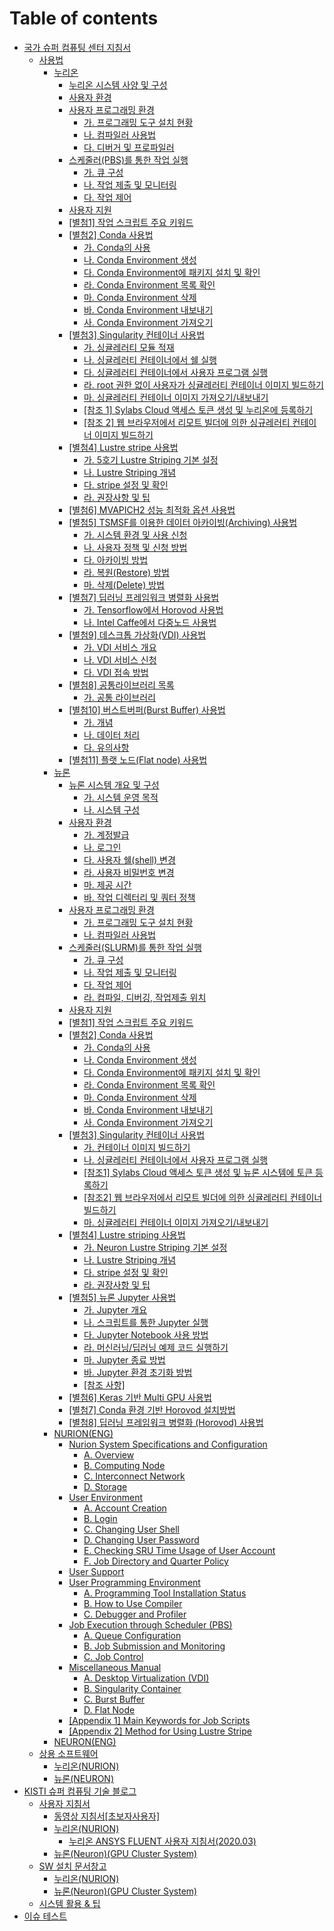 # Table of contents

* [국가 슈퍼 컴퓨팅 센터 지침서](README.md)
  * [사용법](guidebook/manual/README.md)
    * [누리온](guidebook/manual/nurion/README.md)
      * [누리온 시스템 사양 및 구성](guidebook/manual/nurion/system-specifications-and-configurations.md)
      * [사용자 환경](guidebook/manual/nurion/user-experience.md)
      * [사용자 프로그래밍 환경](guidebook/manual/nurion/user-programming-environment/README.md)
        * [가. 프로그래밍 도구 설치 현황](guidebook/manual/nurion/user-programming-environment/untitled.md)
        * [나. 컴파일러 사용법](guidebook/manual/nurion/user-programming-environment/.-1.md)
        * [다. 디버거 및 프로파일러](guidebook/manual/nurion/user-programming-environment/.-2.md)
      * [스케줄러(PBS)를 통한 작업 실행](guidebook/manual/nurion/running-jobs-through-scheduler/README.md)
        * [가. 큐 구성](guidebook/manual/nurion/running-jobs-through-scheduler/untitled.md)
        * [나. 작업 제출 및 모니터링](guidebook/manual/nurion/running-jobs-through-scheduler/.-1.md)
        * [다. 작업 제어](guidebook/manual/nurion/running-jobs-through-scheduler/.-2.md)
      * [사용자 지원](guidebook/manual/nurion/user-support.md)
      * [\[별첨1\] 작업 스크립트 주요 키워드](guidebook/manual/nurion/attachment-1.md)
      * [\[별첨2\] Conda 사용법](guidebook/manual/nurion/attachment-2/README.md)
        * [가. Conda의 사용](guidebook/manual/nurion/attachment-2/.-conda.md)
        * [나. Conda Environment 생성](guidebook/manual/nurion/attachment-2/.-conda-environment.md)
        * [다. Conda Environment에 패키지 설치 및 확인](guidebook/manual/nurion/attachment-2/.-conda-environment-1.md)
        * [라. Conda Environment 목록 확인](guidebook/manual/nurion/attachment-2/.-conda-environment-2.md)
        * [마. Conda Environment 삭제](guidebook/manual/nurion/attachment-2/.-conda-environment-3.md)
        * [바. Conda Environment 내보내기](guidebook/manual/nurion/attachment-2/.-conda-environment-4.md)
        * [사. Conda Environment 가져오기](guidebook/manual/nurion/attachment-2/.-conda-environment-5.md)
      * [\[별첨3\] Singularity 컨테이너 사용법](guidebook/manual/nurion/attachment-3/README.md)
        * [가. 싱귤레러티 모듈 적재](guidebook/manual/nurion/attachment-3/untitled.md)
        * [나. 싱귤레러티 컨테이너에서 쉘 실행](guidebook/manual/nurion/attachment-3/.-1.md)
        * [다. 싱귤레러티 컨테이너에서 사용자 프로그램 실행](guidebook/manual/nurion/attachment-3/.-2.md)
        * [라. root 권한 없이 사용자가 싱귤레러티 컨테이너 이미지 빌드하기](guidebook/manual/nurion/attachment-3/.-root.md)
        * [마. 싱귤레러티 컨테이너 이미지 가져오기/내보내기](guidebook/manual/nurion/attachment-3/.-3.md)
        * [\[참조 1\] Sylabs Cloud 액세스 토큰 생성 및 누리온에 등록하기](guidebook/manual/nurion/attachment-3/1-sylabs-cloud.md)
        * [\[참조 2\] 웹 브라우저에서 리모트 빌더에 의한 싱규레러티 컨테이너 이미지 빌드하기](guidebook/manual/nurion/attachment-3/2.md)
      * [\[별첨4\] Lustre stripe 사용법](guidebook/manual/nurion/attachment-4/README.md)
        * [가. 5호기 Lustre Striping 기본 설정](guidebook/manual/nurion/attachment-4/.-5-lustre-striping.md)
        * [나. Lustre Striping 개념](guidebook/manual/nurion/attachment-4/.-lustre-striping.md)
        * [다. stripe 설정 및 확인](guidebook/manual/nurion/attachment-4/.-stripe.md)
        * [라. 권장사항 및 팁](guidebook/manual/nurion/attachment-4/untitled.md)
      * [\[별첨6\] MVAPICH2 성능 최적화 옵션 사용법](guidebook/manual/nurion/attachment-6.md)
      * [\[별첨5\] TSMSF를 이용한 데이터 아카이빙(Archiving) 사용법](guidebook/manual/nurion/attachment-5/README.md)
        * [가. 시스템 환경 및 사용 신청](guidebook/manual/nurion/attachment-5/untitled.md)
        * [나. 사용자 정책 및 신청 방법](guidebook/manual/nurion/attachment-5/.-1.md)
        * [다. 아카이빙 방법](guidebook/manual/nurion/attachment-5/.-2.md)
        * [라. 복원(Restore) 방법](guidebook/manual/nurion/attachment-5/.-restore.md)
        * [마. 삭제(Delete) 방법](guidebook/manual/nurion/attachment-5/.-delete.md)
      * [\[별첨7\] 딥러닝 프레임워크 병렬화 사용법](guidebook/manual/nurion/attachment-7/README.md)
        * [가. Tensorflow에서 Horovod 사용법](guidebook/manual/nurion/attachment-7/.-tensorflow-horovod.md)
        * [나. Intel Caffe에서 다중노드 사용법](guidebook/manual/nurion/attachment-7/.-intel-caffe.md)
      * [\[별첨9\] 데스크톱 가상화(VDI) 사용법](guidebook/manual/nurion/attachment-9/README.md)
        * [가. VDI 서비스 개요](guidebook/manual/nurion/attachment-9/.-vdi.md)
        * [나. VDI 서비스 신청](guidebook/manual/nurion/attachment-9/.-vdi-1.md)
        * [다. VDI 접속 방법](guidebook/manual/nurion/attachment-9/.-vdi-2.md)
      * [\[별첨8\] 공통라이브러리 목록](guidebook/manual/nurion/attachment-8/README.md)
        * [가. 공통 라이브러리](guidebook/manual/nurion/attachment-8/untitled.md)
      * [\[별첨10\] 버스트버퍼(Burst Buffer) 사용법](guidebook/manual/nurion/attachment-10/README.md)
        * [가. 개념](guidebook/manual/nurion/attachment-10/untitled.md)
        * [나. 데이터 처리](guidebook/manual/nurion/attachment-10/.-1.md)
        * [다. 유의사항](guidebook/manual/nurion/attachment-10/.-2.md)
      * [\[별첨11\] 플랫 노드(Flat node) 사용법](guidebook/manual/nurion/attachment-11.md)
    * [뉴론](guidebook/manual/neuron/README.md)
      * [뉴론 시스템 개요 및 구성](guidebook/manual/neuron/system-overview-and-configuration/README.md)
        * [가. 시스템 운영 목적](guidebook/manual/neuron/system-overview-and-configuration/untitled.md)
        * [나. 시스템 구성](guidebook/manual/neuron/system-overview-and-configuration/.-1.md)
      * [사용자 환경](guidebook/manual/neuron/user-experience/README.md)
        * [가. 계정발급](guidebook/manual/neuron/user-experience/untitled.md)
        * [나. 로그인](guidebook/manual/neuron/user-experience/.-1.md)
        * [다. 사용자 쉘(shell) 변경](guidebook/manual/neuron/user-experience/.-shell.md)
        * [라. 사용자 비밀번호 변경](guidebook/manual/neuron/user-experience/.-2.md)
        * [마. 제공 시간](guidebook/manual/neuron/user-experience/.-3.md)
        * [바. 작업 디렉터리 및 쿼터 정책](guidebook/manual/neuron/user-experience/.-4.md)
      * [사용자 프로그래밍 환경](guidebook/manual/neuron/user-programming-environment/README.md)
        * [가. 프로그래밍 도구 설치 현황](guidebook/manual/neuron/user-programming-environment/untitled.md)
        * [나. 컴파일러 사용법](guidebook/manual/neuron/user-programming-environment/.-1.md)
      * [스케줄러(SLURM)를 통한 작업 실행](guidebook/manual/neuron/execution-of-tasks-through-the-scheduler/README.md)
        * [가. 큐 구성](guidebook/manual/neuron/execution-of-tasks-through-the-scheduler/untitled.md)
        * [나. 작업 제출 및 모니터링](guidebook/manual/neuron/execution-of-tasks-through-the-scheduler/.-1.md)
        * [다. 작업 제어](guidebook/manual/neuron/execution-of-tasks-through-the-scheduler/.-2.md)
        * [라. 컴파일, 디버깅, 작업제출 위치](guidebook/manual/neuron/execution-of-tasks-through-the-scheduler/.-3.md)
      * [사용자 지원](guidebook/manual/neuron/user-support.md)
      * [\[별첨1\] 작업 스크립트 주요 키워드](guidebook/manual/neuron/attachment-1.md)
      * [\[별첨2\] Conda 사용법](guidebook/manual/neuron/attachment-2/README.md)
        * [가. Conda의 사용](guidebook/manual/neuron/attachment-2/.-conda.md)
        * [나. Conda Environment 생성](guidebook/manual/neuron/attachment-2/.-conda-environment.md)
        * [다. Conda Environment에 패키지 설치 및 확인](guidebook/manual/neuron/attachment-2/.-conda-environment-1.md)
        * [라. Conda Environment 목록 확인](guidebook/manual/neuron/attachment-2/.-conda-environment-2.md)
        * [마. Conda Environment 삭제](guidebook/manual/neuron/attachment-2/.-conda-environment-3.md)
        * [바. Conda Environment 내보내기](guidebook/manual/neuron/attachment-2/.-conda-environment-4.md)
        * [사. Conda Environment 가져오기](guidebook/manual/neuron/attachment-2/.-conda-environment-5.md)
      * [\[별첨3\] Singularity 컨테이너 사용법](guidebook/manual/neuron/attachment-3/README.md)
        * [가. 컨테이너 이미지 빌드하기](guidebook/manual/neuron/attachment-3/untitled.md)
        * [나. 싱귤레러티 컨테이너에서 사용자 프로그램 실행](guidebook/manual/neuron/attachment-3/.-1.md)
        * [\[참조1\] Sylabs Cloud 액세스 토큰 생성 및 뉴론 시스템에 토큰 등록하기](guidebook/manual/neuron/attachment-3/1-sylabs-cloud.md)
        * [\[참조2\] 웹 브라우저에서 리모트 빌더에 의한 싱귤레러티 컨테이너 빌드하기](guidebook/manual/neuron/attachment-3/2.md)
        * [마. 싱귤레러티 컨테이너 이미지 가져오기/내보내기](guidebook/manual/neuron/attachment-3/.-2.md)
      * [\[별첨4\] Lustre striping 사용법](guidebook/manual/neuron/attachment-4/README.md)
        * [가. Neuron Lustre Striping 기본 설정](guidebook/manual/neuron/attachment-4/.-neuron-lustre-striping.md)
        * [나. Lustre Striping 개념](guidebook/manual/neuron/attachment-4/.-lustre-striping.md)
        * [다. stripe 설정 및 확인](guidebook/manual/neuron/attachment-4/.-stripe.md)
        * [라. 권장사항 및 팁](guidebook/manual/neuron/attachment-4/untitled.md)
      * [\[별첨5\] 뉴론 Jupyter 사용법](guidebook/manual/neuron/attachment-5/README.md)
        * [가. Jupyter 개요](guidebook/manual/neuron/attachment-5/.-jupyter.md)
        * [나. 스크립트를 통한 Jupyter 실행](guidebook/manual/neuron/attachment-5/.-jupyter-1.md)
        * [다. Jupyter Notebook 사용 방법](guidebook/manual/neuron/attachment-5/.-jupyter-notebook.md)
        * [라. 머신러닝/딥러닝 예제 코드 실행하기](guidebook/manual/neuron/attachment-5/untitled.md)
        * [마. Jupyter 종료 방법](guidebook/manual/neuron/attachment-5/.-jupyter-2.md)
        * [바. Jupyter 환경 초기화 방법](guidebook/manual/neuron/attachment-5/.-jupyter-3.md)
        * [\[참조 사항\]](guidebook/manual/neuron/attachment-5/undefined.md)
      * [\[별첨6\] Keras 기반 Multi GPU 사용법](guidebook/manual/neuron/attachment-6.md)
      * [\[별첨7\] Conda 환경 기반 Horovod 설치방법](guidebook/manual/neuron/attachment-7.md)
      * [\[별첨8\] 딥러닝 프레임워크 병렬화 (Horovod) 사용법](guidebook/manual/neuron/attachment-8.md)
    * [NURION(ENG)](guidebook/manual/nurion-eng/README.md)
      * [Nurion System Specifications and Configuration](guidebook/manual/nurion-eng/specifications-and-configuration/README.md)
        * [A. Overview](guidebook/manual/nurion-eng/specifications-and-configuration/a.-overview.md)
        * [B. Computing Node](guidebook/manual/nurion-eng/specifications-and-configuration/b.-computing-node.md)
        * [C. Interconnect Network](guidebook/manual/nurion-eng/specifications-and-configuration/c.-interconnect-network.md)
        * [D. Storage](guidebook/manual/nurion-eng/specifications-and-configuration/d.-storage.md)
      * [User Environment](guidebook/manual/nurion-eng/user-environment/README.md)
        * [A. Account Creation](guidebook/manual/nurion-eng/user-environment/a.-account-creation.md)
        * [B. Login](guidebook/manual/nurion-eng/user-environment/b.-login.md)
        * [C. Changing User Shell](guidebook/manual/nurion-eng/user-environment/c.-changing-user-shell.md)
        * [D. Changing User Password](guidebook/manual/nurion-eng/user-environment/d.-changing-user-password.md)
        * [E. Checking SRU Time Usage of User Account](guidebook/manual/nurion-eng/user-environment/e.-checking-sru-time-usage-of-user-account.md)
        * [F. Job Directory and Quarter Policy](guidebook/manual/nurion-eng/user-environment/f.-job-directory-and-quarter-policy.md)
      * [User Support](guidebook/manual/nurion-eng/user-support.md)
      * [User Programming Environment](guidebook/manual/nurion-eng/user-programming-environment/README.md)
        * [A. Programming Tool Installation Status](guidebook/manual/nurion-eng/user-programming-environment/a.-programming-tool-installation-status.md)
        * [B. How to Use Compiler](guidebook/manual/nurion-eng/user-programming-environment/b.-how-to-use-compiler.md)
        * [C. Debugger and Profiler](guidebook/manual/nurion-eng/user-programming-environment/c.-debugger-and-profiler.md)
      * [Job Execution through Scheduler (PBS)](guidebook/manual/nurion-eng/job-execution-through-scheduler-pbs/README.md)
        * [A. Queue Configuration](guidebook/manual/nurion-eng/job-execution-through-scheduler-pbs/a.-queue-configuration.md)
        * [B. Job Submission and Monitoring](guidebook/manual/nurion-eng/job-execution-through-scheduler-pbs/b.-job-submission-and-monitoring.md)
        * [C. Job Control](guidebook/manual/nurion-eng/job-execution-through-scheduler-pbs/c.-job-control.md)
      * [Miscellaneous Manual](guidebook/manual/nurion-eng/miscellaneous-manual/README.md)
        * [A. Desktop Virtualization (VDI)](guidebook/manual/nurion-eng/miscellaneous-manual/a.-desktop-virtualization-vdi.md)
        * [B. Singularity Container](guidebook/manual/nurion-eng/miscellaneous-manual/b.-singularity-container.md)
        * [C. Burst Buffer](guidebook/manual/nurion-eng/miscellaneous-manual/c.-burst-buffer.md)
        * [D. Flat Node](guidebook/manual/nurion-eng/miscellaneous-manual/d.-flat-node.md)
      * [\[Appendix 1\] Main Keywords for Job Scripts](guidebook/manual/nurion-eng/appendix-1-main-keywords-for-job-scripts.md)
      * [\[Appendix 2\] Method for Using Lustre Stripe](guidebook/manual/nurion-eng/appendix-2-method-for-using-lustre-stripe.md)
    * [NEURON(ENG)](guidebook/manual/neuron-eng.md)
  * [상용 소프트웨어](guidebook/commercial-software/README.md)
    * [누리온(NURION)](guidebook/commercial-software/nurion.md)
    * [뉴론(NEURON)](guidebook/commercial-software/neuron.md)
* [KISTI 슈퍼 컴퓨팅 기술 블로그](blog/README.md)
  * [사용자 지침서](blog/userguide/README.md)
    * [동영상 지침서\[초보자사용자\]](blog/userguide/video.md)
    * [누리온(NURION)](blog/userguide/nurion/README.md)
      * [누리온 ANSYS FLUENT 사용자 지침서(2020.03)](blog/userguide/nurion/ansys-fluent-2020.03.md)
    * [뉴론(Neuron)(GPU Cluster System)](blog/userguide/neurone.md)
  * [SW 설치 문서창고](blog/docwarehouse/README.md)
    * [누리온(NURION)](blog/docwarehouse/nurion.md)
    * [뉴론(Neuron)(GPU Cluster System)](blog/docwarehouse/neuron.md)
  * [시스템 활용 & 팁](blog/usagetip.md)
* [이슈 테스트](undefined.md)
